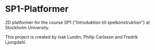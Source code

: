 # SP1-Platformer
2D platformer for the course SP1 ("Introduktion till spelkonstruktion") at Stockholm University.

This project is created by Isak Lundin, Philip Carlsson and Fredrik Ljungdahl.
